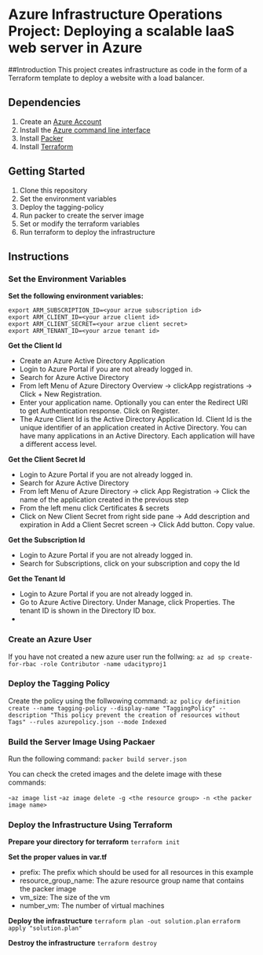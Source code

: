 # Azure Infrastructure Operations Project: Deploying a scalable IaaS web server in Azure

##Introduction
This project creates infrastructure as code in the form of a Terraform template to deploy a website with a load balancer.

## Dependencies
1. Create an [Azure Account](https://portal.azure.com) 
2. Install the [Azure command line interface](https://docs.microsoft.com/en-us/cli/azure/install-azure-cli?view=azure-cli-latest)
3. Install [Packer](https://www.packer.io/downloads)
4. Install [Terraform](https://www.terraform.io/downloads.html)

## Getting Started
1. Clone this repository
2. Set the environment variables
3. Deploy the tagging-policy
4. Run packer to create the server image
5. Set or modify the terraform variables
6. Run terraform to deploy the infrastructure

## Instructions

### Set the Environment Variables

**Set the following environment variables:**
```
export ARM_SUBSCRIPTION_ID=<your arzue subscription id>
export ARM_CLIENT_ID=<your arzue client id>
export ARM_CLIENT_SECRET=<your arzue client secret>
export ARM_TENANT_ID=<your arzue tenant id>
```

**Get the Client Id**
- Create an Azure Active Directory Application
- Login to Azure Portal if you are not already logged in.
- Search for Azure Active Directory
- From left Menu of Azure Directory Overview -> clickApp registrations -> Click + New Registration.
- Enter your application name. Optionally you can enter the Redirect URI to get Authentication response. Click on Register.
- The Azure Client Id is the Active Directory Application Id. Client Id is the unique identifier of an application created in Active Directory. You can have many applications in an Active Directory. Each application will have a different access level.

**Get the Client Secret Id**
- Login to Azure Portal if you are not already logged in.
- Search for Azure Active Directory
- From left Menu of Azure Directory -> click App Registration -> Click the name of the application created in the previous step
- From the left menu click Certificates & secrets
- Click on New Client Secret from right side pane -> Add description and expiration in Add a Client Secret screen -> Click Add button. Copy value.

**Get the Subscription Id**
- Login to Azure Portal if you are not already logged in.
- Search for Subscriptions, click on your subscription and copy the Id

**Get the Tenant Id**
- Login to Azure Portal if you are not already logged in.
- Go to Azure Active Directory. Under Manage, click Properties. The tenant ID is shown in the Directory ID box.
- 
### Create an Azure User
If you have not created a new azure user run the follwing:
```az ad sp create-for-rbac -role Contributor -name udacityproj1```

### Deploy the Tagging Policy
Create the policy using the follwowing command:
```az policy definition create --name tagging-policy --display-name "TaggingPolicy" --description "This policy prevent the creation of resources without Tags" --rules azurepolicy.json --mode Indexed```

### Build the Server Image Using Packaer

Run the following command:
```packer build server.json```

You can check the creted images and the delete image with these commands:

-```az image list```
-```az image delete -g <the resource group> -n <the packer image name>```


### Deploy the Infrastructure Using Terraform

**Prepare your directory for terraform**
```terraform init```

**Set the proper values in var.tf**
- prefix: The prefix which should be used for all resources in this example
- resource_group_name: The azure resource group name that contains the packer image
- vm_size: The size of the vm
- number_vm: The number of virtual machines

**Deploy the infrastructure**
```terraform plan -out solution.plan```
```erraform apply "solution.plan"```

**Destroy the infrastructure**
```terraform destroy```


